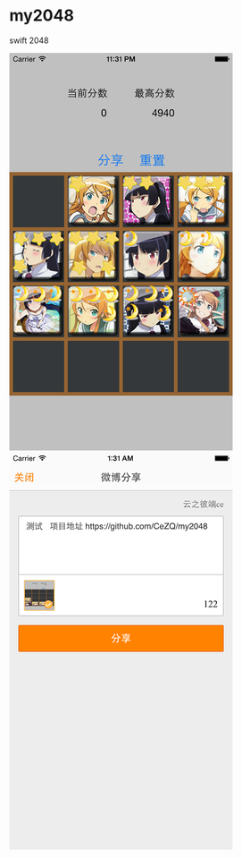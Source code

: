 # my2048
swift 2048

![a1](https://github.com/CeZQ/my2048/blob/master/2048/a1.png)
![a2](https://github.com/CeZQ/my2048/blob/master/2048/a2.png)
